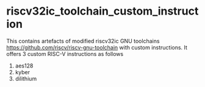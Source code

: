# riscv32ic_toolchain_custom_instruction
This contains artefacts of modified riscv32ic GNU toolchains https://github.com/riscv/riscv-gnu-toolchain with custom instructions.
It offers 3 custom RISC-V instructions as follows
1. aes128
2. kyber
3. dilithium
